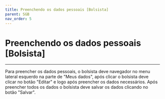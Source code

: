 ```yaml
---
title: Preenchendo os dados pessoais [Bolsista]
parent: SGB
nav_order: 5
---
```


#  Preenchendo os dados pessoais [Bolsista]
---

Para preencher os dados pessoais, o bolsista deve navegador no menu lateral esquerdo na parte de "Meus dados", após clicar o bolsista deve clicar no botão "Editar" e logo após preencher os dados necessários. Após preencher todos os dados o bolsista deve salvar os dados clicando no botão "Salvar".
